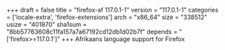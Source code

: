 +++
draft = false
title = "firefox-af 117.0.1-1"
version = "117.0.1-1"
categories = ['locale-extra', 'firefox-extensions']
arch = "x86_64"
size = "338512"
usize = "401870"
sha1sum = "8bb57763608c11fa157a7a67192cd12db1d02b7f"
depends = "['firefox>=117.0.1']"
+++
Afrikaans language support for Firefox